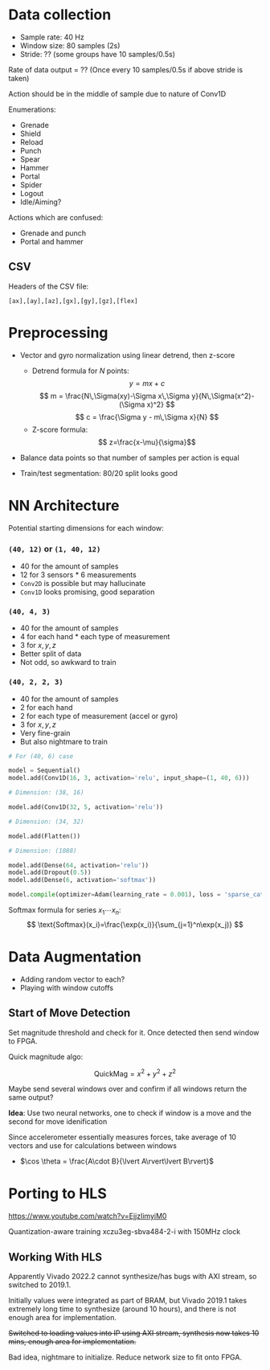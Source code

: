 # Data collection

* Sample rate: 40 Hz
* Window size: 80 samples (2s)
* Stride: ?? (some groups have 10 samples/0.5s)

Rate of data output = ?? (Once every 10 samples/0.5s if above stride is taken)

Action should be in the middle of sample due to nature of Conv1D

Enumerations:
* Grenade
* Shield
* Reload
* Punch
* Spear
* Hammer
* Portal
* Spider
* Logout
* Idle/Aiming?

Actions which are confused:
* Grenade and punch
* Portal and hammer

## CSV

Headers of the CSV file:
```csv
[ax],[ay],[az],[gx],[gy],[gz],[flex]
```

# Preprocessing

* Vector and gyro normalization using linear detrend, then z-score
    * Detrend formula for $N$ points:
$$
y=mx+c
$$
$$
m = \frac{N\,\Sigma(xy)-\Sigma x\,\Sigma y}{N\,\Sigma(x^2)-(\Sigma x)^2}
$$
$$
c = \frac{\Sigma y - m\,\Sigma x}{N}
$$
    * Z-score formula:
$$
z=\frac{x-\mu}{\sigma}​
$$

* Balance data points so that number of samples per action is equal
* Train/test segmentation: 80/20 split looks good

# NN Architecture

Potential starting dimensions for each window:

### `(40, 12)` or `(1, 40, 12)`
* 40 for the amount of samples
* 12 for 3 sensors * 6 measurements
* `Conv2D` is possible but may hallucinate
* `Conv1D` looks promising, good separation

### `(40, 4, 3)` 
* 40 for the amount of samples
* 4 for each hand * each type of measurement
* 3 for $x,y,z$
* Better split of data
* Not odd, so awkward to train

### `(40, 2, 2, 3)`
* 40 for the amount of samples
* 2 for each hand
* 2 for each type of measurement (accel or gyro)
* 3 for $x,y,z$
* Very fine-grain
* But also nightmare to train

```python
# For (40, 6) case

model = Sequential()
model.add(Conv1D(16, 3, activation='relu', input_shape=(1, 40, 6)))

# Dimension: (38, 16)

model.add(Conv1D(32, 5, activation='relu'))

# Dimension: (34, 32)

model.add(Flatten())

# Dimension: (1088)

model.add(Dense(64, activation='relu'))
model.add(Dropout(0.5))
model.add(Dense(6, activation='softmax'))

model.compile(optimizer=Adam(learning_rate = 0.001), loss = 'sparse_categorical_crossentropy', metrics = ['accuracy'])
```

Softmax formula for series $x_1\cdots x_n$:
$$
\text{Softmax}(x_i)=\frac{\exp(x_i)}{\sum_{j=1}^n\exp(x_j)}
$$

# Data Augmentation

* Adding random vector to each?
* Playing with window cutoffs

## Start of Move Detection

Set magnitude threshold and check for it. Once detected then send window to FPGA.

Quick magnitude algo:

$$
\text{QuickMag} = x^2+y^2+z^2
$$

Maybe send several windows over and confirm if all windows return the same output?

**Idea**: Use two neural networks, one to check if window is a move and the second for move idenification

Since accelerometer essentially measures forces, take average of 10 vectors and use for calculations between windows
* $\cos \theta = \frac{A\cdot B}{\lvert A\rvert\lvert B\rvert}$

# Porting to HLS

https://www.youtube.com/watch?v=EjjzIimyiM0

Quantization-aware training
xczu3eg-sbva484-2-i with 150MHz clock

## Working With HLS

Apparently Vivado 2022.2 cannot synthesize/has bugs with AXI stream, so switched to 2019.1.

Initially values were integrated as part of BRAM, but Vivado 2019.1 takes extremely long time to synthesize (around 10 hours), and there is not enough area for implementation. 

~~Switched to loading values into IP using AXI stream, synthesis now takes 10 mins, enough area for implementation.~~

Bad idea, nightmare to initialize. Reduce network size to fit onto FPGA.
